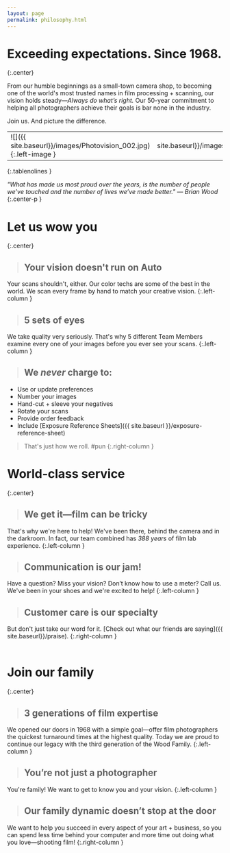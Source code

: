 ```yaml
---
layout: page
permalink: philosophy.html
---
```

<style>
.tablelines th {
    border-bottom: 2px solid #424242;
    padding: .3em 1em .3em 1em;
}
.tablelines td {
    border-bottom: 1px solid #424242;
    padding: .3em 1em .3em 1em;
}
.tablelines tr:last-child td {
    border: none;
}
.tablenolines td .left-image {
    padding-right: 1em;
}
.tablenolines td .right-image {
    padding-left: 1em;
}
.right-column ul {
    padding-left: 1.5em;
}
.right-column ul li {
    list-style-type: circle;
}
p {
    margin-bottom: 0;
}
.center-p {
    text-align: center !important;
}
.left-column {
    display: block;
    float: left;
    width: 30%;
    margin-right: 5%;
}
.right-column {
    display: block;
    float: left;
    width: 30%;
    margin-right: 0;
}
.extra-space {
    padding-top: 20px;
}
</style>

# Exceeding expectations. Since 1968.
{:.center}

From our humble beginnings as a small-town camera shop, to becoming one of the world's most trusted names in film processing + scanning, our vision holds steady—*Always do what’s right.* Our 50-year commitment to helping all photographers achieve their goals is bar none in the industry.  
  
Join us. And picture the difference.  

| | |
| :--- | ---: |
| ![]({{ site.baseurl}}/images/Photovision_002.jpg){:.left-image } | ![]({{ site.baseurl}}/images/Photovision_001.jpg){:.right-image } |
{:.tablenolines }
  
*"What has made us most proud over the years, is the number of people we’ve touched and the number of lives we’ve made better." — Brian Wood*
{:.center-p }  

<div class="clearfix" markdown="1">

# Let us wow you
{:.center}

> ## Your vision doesn't run on Auto
Your scans shouldn't, either. Our color techs are some of the best in the world. We scan every frame by hand to match your creative vision.
{:.left-column }

> ## 5 sets of eyes
We take quality very seriously. That's why 5 different Team Members examine every one of your images before you ever see your scans.
{:.left-column }

> ## We *never* charge to:
- Use or update preferences
- Number your images
- Hand-cut + sleeve your negatives
- Rotate your scans
- Provide order feedback
- Include [Exposure Reference Sheets]({{ site.baseurl }}/exposure-reference-sheet)
>
> That's just how we roll. #pun
{:.right-column }
</div>
<div class="clearfix" markdown="1">

# World-class service
{:.center}

> ## We get it—film can be tricky
That's why we're here to help! We've been there, behind the camera and in the darkroom. In fact, our team combined has *388 years* of film lab experience.
{:.left-column }

> ## Communication is our jam!
Have a question? Miss your vision? Don’t know how to use a meter? Call us. We've been in your shoes and we're excited to help!
{:.left-column }

> ## Customer care is our specialty
But don't just take our word for it. [Check out what our friends are saying]({{ site.baseurl}}/praise).
{:.right-column }
</div>
<div class="clearfix extra-space" markdown="1">

# Join our family
{:.center}

> ## 3 generations of film expertise
We opened our doors in 1968 with a simple goal—offer film photographers the quickest turnaround times at the highest quality. Today we are proud to continue our legacy with the third generation of the Wood Family.
{:.left-column }

> ## You’re not just a photographer
You're family! We want to get to know you and your vision.
{:.left-column }

> ## Our family dynamic doesn’t stop at the door
We want to help you succeed in every aspect of your art + business, so you can spend less time behind your computer and more time out doing what you love—shooting film!
{:.right-column }
</div>
